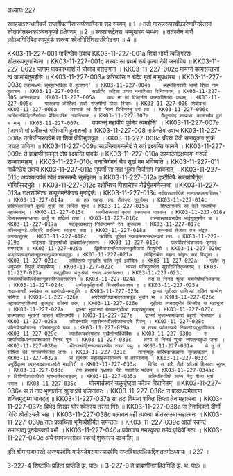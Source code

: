 अध्यायः 227

स्वाहयाऽरुन्धतीवर्जं सप्तर्षिपत्नीसारूप्येणाग्निना सह रमणम् ॥ 1 ॥ ततो गारुडरूपस्वीकारेणाग्निरेतसां श्वेतपर्वतस्थकाञ्चनकुण्डे प्रक्षेपणम् ॥ 2 ॥ स्कन्नात्तद्रेतसः षण्मुखस्य सम्भवः ॥ ततस्तेन बाणैः क्रौञ्चगिरिविदारणपूर्वकं शक्त्या श्वेतगिरिशिखरविभेदनम् ॥ 4 ॥

KK03-11-227-001	मार्कण्डेय उवाच 
KK03-11-227-001a	शिवा भार्या त्वङ्गिरसः शीलरूपगुणान्विता ।
KK03-11-227-001c	तस्याः सा प्रथमं रूपं कृत्वा देवी जनाधिप ॥
KK03-11-227-002a	जगाम पावकाभ्याशं तं चोवाच वराङ्गना ।
KK03-11-227-002c	मामग्ने कामसन्तप्तां त्वं कामयितुमर्हसि ॥
KK03-11-227-003a	करिष्यसि न चेदेवं मृतां मामुपधारय ।
KK03-11-227-003c	`तवाप्यधर्मः सुमहान्भविता वै हुताशन' ॥
KK03-11-227-004a	अहमङ्गिरसो भार्या शिवा नाम हुताशन ।
KK03-11-227-004c	सखीभिः सहिता प्राप्ता मन्त्रयित्वा विनिश्चयम् ॥
KK03-11-227-005	अग्निरुवाच 
KK03-11-227-005a	कथं मां त्वं विजानीषे कामार्तमितराः कथम् ।
KK03-11-227-005c	यास्त्वया कीर्तिताः सर्वाः सप्तर्षीणां प्रियाः स्त्रियः ॥
KK03-11-227-006	शिवोवाच 
KK03-11-227-006a	अस्माकं त्वं प्रियो नित्यं बिभीमस्तु वयं तव ।
KK03-11-227-006c	त्वच्चित्तमिङ्गितैर्ज्ञात्वा प्रेषिताऽस्मि तवान्तिकम् ॥
KK03-11-227-007a	मैथुनायेह सम्प्राप्ता कामाच्चैव द्रुतं च माम् ।
KK03-11-227-007c	`उपयन्तुं महावीर्य पूर्वमेव त्वमर्हसि' ।
KK03-11-227-007e	[जामयो मां प्रतीक्षन्ते गमिष्यामि हुताशन] ॥
KK03-11-227-008	मार्कण्डेय उवाच 
KK03-11-227-008a	ततोऽग्निरुपयेमे तां शिवां प्रीतिमुदायुतः ।
KK03-11-227-008c	प्रीत्या देवी समायुक्ता शुक्रं जग्राह पाणिना ॥
KK03-11-227-009a	साऽचिन्तयन्ममेदं ये रूपं द्रक्ष्यन्ति कानने ।
KK03-11-227-009c	ते ब्राह्मणीनामनृतं दोषं वक्ष्यन्ति पावके ॥
KK03-11-227-010a	तस्मादेतद्रक्षमाणा गरुडी सम्भवाम्यहम् ।
KK03-11-227-010c	वनान्निर्गमनं चैव सुखं मम भविष्यति ॥
KK03-11-227-011	मार्कण्डेय उवाच 
KK03-11-227-011a	सुपर्णी सा तदा भूत्वा निर्जगाम महावनात् ।
KK03-11-227-011c	अपश्यत्पर्वतं श्वेतं शरस्तम्बैः सुसंवृतम् ॥
KK03-11-227-012a	दृष्टीविषैः सप्तशीर्षैर्गुप्तं भोगिभिरद्भुतैः ।
KK03-11-227-012c	रक्षोभिश्च पिशाचैश्च रौद्रैर्भूतगणैस्तथा ॥
KK03-11-227-013a	राक्षसीभिश्च सम्पूर्णमनेकैश्च मृगद्विजैः ।
KK03-11-227-013c	`नदीप्रस्रवणोपेतं नानातरुलताचितम्' ॥
KK03-11-227-014a	सा तत्र सहसा गत्वा शैलपृष्ठं सुदुर्गमम् ।
KK03-11-227-014c	प्राक्षिपत्काञ्चने कुण्डे शुक्रं सा त्वरिता शुभा ॥
KK03-11-227-015a	शिष्टानामपि सा देवी सप्तर्षीणां महात्मनाम् ।
KK03-11-227-015c	पत्नीसरूपतां कृत्वा रमयामास पावकम् ॥
KK03-11-227-016a	दिव्यरूपमरुन्धत्याः कर्तुं न शकितं तया ।
KK03-11-227-016c	तस्यास्तपःप्रभावेण भर्तृशुश्रूषणेन च ॥
KK03-11-227-017a	षट्कृत्वस्तत्तु निक्षिप्तमग्ने रेतः कुरूत्तम ।
KK03-11-227-017c	तस्मिन्कुण्डे प्रतिपदि कामिन्या स्वाहया तदा ॥
KK03-11-227-018a	तत्स्कन्नं तेजसा तत्र संवृतं जनयत्सुतम् ।
KK03-11-227-018c	ऋषिभिः पूजितं स्कन्नमनयन्स्कन्दतां ततः ॥
KK03-11-227-019a	षट्शिरा द्विगुणश्रोत्रो द्वादशाक्षिभुजक्रमः ।
KK03-11-227-019c	एकग्रीवस्त्वेककायः कुमारः समपद्यत ॥
KK03-11-227-020a	द्वितीयायामभिव्यक्तस्तृतीयायां शिशुर्बभौ ।
KK03-11-227-020c	अङ्गप्रत्यङ्गसम्भूतश्चतुर्थ्यामभवद्गुहः ॥
KK03-11-227-021a	लोहिताभ्रेण महता संवृतः सह विद्युता ।
KK03-11-227-021c	लोहिताभ्रे सुमहति भाति सूर्य इवोदितः ॥
KK03-11-227-022a	गृहीतं तु धनुस्तेन विपुलं रोमहर्षणम् ।
KK03-11-227-022c	न्यस्तं यत्त्रिपुरघ्नेन सुरारिविनिकृन्तनम् ॥
KK03-11-227-023a	तद्गृहीत्वा धनुःश्रेष्ठं ननाद बलवांस्तदा ।
KK03-11-227-023c	सम्मोहयन्निमाँल्लोकान्गुहस्त्रीन्सचराचरान् ॥
KK03-11-227-024a	तस् तं निनदं श्रुत्वा महामेघौघनिःस्वनम् ।
KK03-11-227-024c	उत्पेततुर्महानागौ चित्रश्चैरावतश्च ह ॥
KK03-11-227-025a	तावापतन्तौ सम्प्रेक्ष्य स बालोऽर्कसमद्युतिः ।
KK03-11-227-025c	द्वाभ्यां गृहीत्वा पाणिभ्यां शक्तिं चान्येन पाणिना ॥
KK03-11-227-026a	अपरेणाग्निदायादस्ताम्रचूडं भुजेन सः ।
KK03-11-227-026c	महाकायमुपश्लिष्टं कुक्कुटं बलिनां वरम् ।
KK03-11-227-026e	गृहीत्वा व्यनदद्भीमं चिक्रीड च महाभुजः ॥
KK03-11-227-027a	द्वाभ्यां भुजाभ्यां बलवान्गृहीत्वा शङ्खमुत्तमम् ।
KK03-11-227-027c	प्राध्मापयत भूतानां त्रासनं बलिनामपि ।
KK03-11-227-027e	द्वाभ्यां भुजाभ्यामाकाशं बहुशो निजघान ॥ 
KK03-11-227-028a	क्रीडन्भाति महासेनस्त्रींल्लोकान्वदनैः पिबन् ।
KK03-11-227-028c	पर्वताग्रेऽप्रमेयात्मा रश्मिमानुदये यथा ॥
KK03-11-227-029a	स तस्य पर्वतस्याग्रे निषण्णोऽद्भुतविक्रमः ।
KK03-11-227-029c	व्यलोकयदमेयात्मा मुखैर्नानाविधैर्दिशः ॥
KK03-11-227-030a	स पश्यन्विविधान्भावांश्चकार निनदं पुनः ।
KK03-11-227-030c	तस्य तं निनदं श्रुत्वा न्यपतन्बहुधा जनाः ।
KK03-11-227-030e	भीताश्चोद्विग्नमनसस्तमेव शरणं ययुः ॥
KK03-11-227-031a	ये तु तं संश्रिता देवं नानावर्णास्तदा जनाः ।
KK03-11-227-031c	तानप्याहुः पारिषदान्ब्राह्मणाः सुमहाबलान् ॥
KK03-11-227-032a	स तूत्थाय महाबाहुरुपसान्त्व्य च ताञ्जनान् ।
KK03-11-227-032c	धनुर्विकृष्य व्यसृजद्बाणाञ्श्वेते महागिरौ ॥
KK03-11-227-033a	विभेद स शरैः शैलं क्रौञ्चं हिमवतः सुतम् ।
KK03-11-227-033c	तेन हंसाश्च गृध्राश्च मेरुं गच्छन्ति पर्वतम् ॥
KK03-11-227-034ac	स विशीर्णोऽपतच्छैलो भृशमार्तस्वरान्रुवन् ॥
KK03-11-227-035a	तस्मिन्निपतिते त्वन्ये नेदुः शैला भृशं भयात् ।
KK03-11-227-035c	`घोरमार्तस्वरं चक्रुर्दृष्ट्वा क्रौञ्चं विदारितम्' ॥
KK03-11-227-036a	स तं नादं भृशार्तानां श्रुत्वाऽपि बलिनांवरः ।
KK03-11-227-036c	न प्राव्यधदमेयात्मा शक्तिमुद्यम्य चानदत् ॥
KK03-11-227-037a	सा तदा विमला शक्तिः क्षिप्ता तेन महात्मना ।
KK03-11-227-037c	बिभेद शिखरं घोरं श्वेतस्य तरसा गिरेः ॥
KK03-11-227-038a	स तेनाभिहतो दीर्णो गिरिः श्वेतोऽचलैः सह ।
KK03-11-227-038c	पलायत महीं त्यक्त्वा भीतस्तस्मान्महात्मनः ॥
KK03-11-227-039a	ततः प्रव्यथिता भूमिर्व्यशीर्यत समन्ततः ।
KK03-11-227-039c	आर्ता स्कन्दं समासाद्य पुनर्बलवती बभौ ॥
KK03-11-227-040a	पर्वताश्च नमस्कृत्य तमेव पृथिवीं गताः ।
KK03-11-227-040c	अथैनमभजल्लोकः स्कन्दं शुक्लस्य पञ्चमीम् ॥

इति श्रीमन्महाभारते अरण्यपर्वणि मार्कण्डेयसमास्यापर्वणि सप्तविंशत्यधिकद्विशततमोऽध्यायः ॥ 227 ॥

3-227-4 शिष्टाभिः प्रहिता प्राप्तेति झ. पाठः ॥ 3-227-9 ते ब्राह्मणीनामहितमिति झ. थ. पाठः ॥
